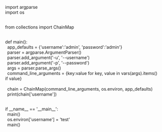 import argparse<br/>
import os<br/><br/>

from collections import ChainMap<br/><br/>


def main():<br/>
    &ensp;app_defaults = {'username':'admin', 'password':'admin'}<br/>
    &ensp;parser = argparse.ArgumentParser()<br/>
    &ensp;parser.add_argument('-u', '--username')<br/>
    &ensp;parser.add_argument('-p', '--password')<br/>
    &ensp;args = parser.parse_args()<br/>
    &ensp;command_line_arguments = {key:value for key, value in vars(args).items() if value}<br/><br/>
    &ensp;chain = ChainMap(command_line_arguments, os.environ, app_defaults)<br/>
    &ensp;print(chain['username'])<br/><br/>


if &#95;&#95;name&#95;&#95; == '&#95;&#95;main&#95;&#95;':<br/>
    &ensp;main()<br/>
    &ensp;os.environ['username'] = 'test'<br/>
    &ensp;main()
